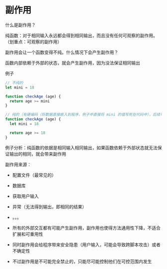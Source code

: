 # 副作用
什么是副作用？

纯函数：对于相同输入永远都会得到相同输出，而且没有任何可观察的副作用。（划重点：可观察的副作用）

副作用会让一个函数变得不纯。什么情况下会产生副作用？

函数内部依赖于外部的状态，就会产生副作用，因为没法保证相同输出

例子

```js
// 不纯的
let mini = 18

function checkAge (age) {
  return age >= mini
}

// 纯的（有硬编码（将数据直接嵌入到程序，例子中直接将 mini 的值写死在代码中），后续可以通过柯里化解决）
function checkAge (age) {
  let mini = 18

  return age >= 18
}
```

例子分析：纯函数的依据是相同输入相同输出，如果函数依赖于外部状态就无法保证输出的相同，就会带来副作用

副作用来源：
- 配置文件（最常见的）
- 数据库
- 获取用户输入
- 异常（无法得到输出，即相同的结果）
- 。。。

- 所有的外部交互都有可能产生副作用，副作用也使得方法通用性下降，不适合扩展和可重用性
- 同时副作用会给程序带来安全隐患（用户输入，可能会导致跨脚本攻击）或者不确定性
- 不过副作用是不可能完全禁止的，只能尽可能控制他们在可控范围内发生
